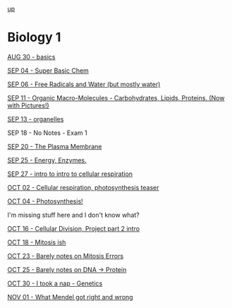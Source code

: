 [up](../../index.md)

# Biology 1

[AUG 30 - basics](./notes/AUG30.md)

[SEP 04 - Super Basic Chem](./notes/SEP04.md)

[SEP 06 - Free Radicals and Water (but mostly water)](./notes/SEP06.md)

[SEP 11 - Organic Macro-Molecules - Carbohydrates, Lipids, Proteins. (Now with Pictures!)](./notes/SEP11.md)

[SEP 13 - organelles](./notes/SEP13.md)

SEP 18 - No Notes - Exam 1

[SEP 20 - The Plasma Membrane](./notes/SEP20.md)

[SEP 25 - Energy, Enzymes.](./notes/SEP25.md)

[SEP 27 - intro to intro to cellular respiration](./notes/SEP27.md)

[OCT 02 - Cellular respiration, photosynthesis teaser](./notes/OCT02.md)

[OCT 04 - Photosynthesis!](./notes/OCT04.md)

I'm missing stuff here and I don't know what?

[OCT 16 - Cellular Division, Project part 2 intro](./notes/OCT16.md)

[OCT 18 - Mitosis ish](./notes/OCT18.md)

[OCT 23 - Barely notes on Mitosis Errors](./notes/OCT23.md)

[OCT 25 - Barely notes on DNA -> Protein](./notes/OCT25.md)

[OCT 30 - I took a nap - Genetics](./notes/OCT30.md)

[NOV 01 - What Mendel got right and wrong](./notes/NOV01.md)
